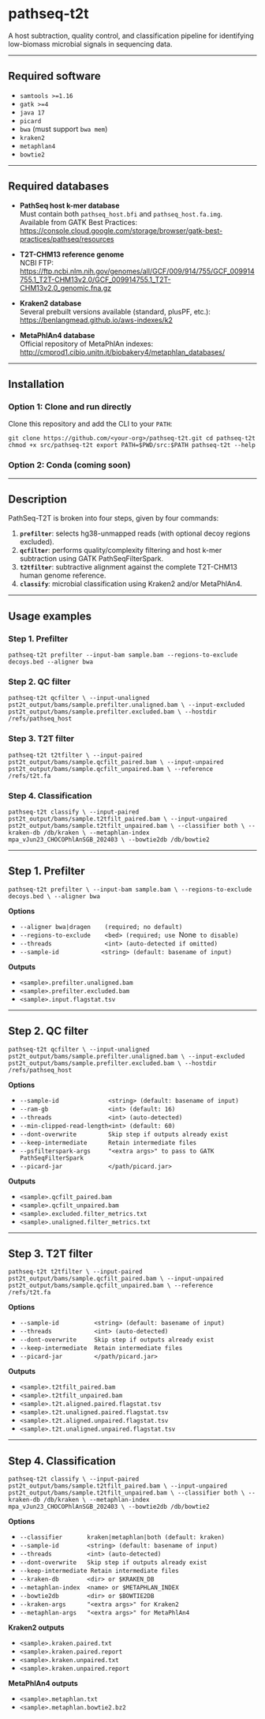 # pathseq-t2t

A host subtraction, quality control, and classification  pipeline for identifying low-biomass microbial signals in sequencing data.

---

## Required software
- `samtools >=1.16`
- `gatk >=4`
- `java 17`
- `picard`
- `bwa` (must support `bwa mem`)
- `kraken2`
- `metaphlan4`
- `bowtie2`

---

## Required databases

* **PathSeq host k-mer database**  
  Must contain both `pathseq_host.bfi` and `pathseq_host.fa.img`.  
  Available from GATK Best Practices:  
  <https://console.cloud.google.com/storage/browser/gatk-best-practices/pathseq/resources>

* **T2T-CHM13 reference genome**  
  NCBI FTP:  
  <https://ftp.ncbi.nlm.nih.gov/genomes/all/GCF/009/914/755/GCF_009914755.1_T2T-CHM13v2.0/GCF_009914755.1_T2T-CHM13v2.0_genomic.fna.gz>

* **Kraken2 database**  
  Several prebuilt versions available (standard, plusPF, etc.):  
  <https://benlangmead.github.io/aws-indexes/k2>

* **MetaPhlAn4 database**  
  Official repository of MetaPhlAn indexes:  
  <http://cmprod1.cibio.unitn.it/biobakery4/metaphlan_databases/>


---

## Installation

### Option 1: Clone and run directly
Clone this repository and add the CLI to your `PATH`:

`git clone https://github.com/<your-org>/pathseq-t2t.git
cd pathseq-t2t
chmod +x src/pathseq-t2t
export PATH=$PWD/src:$PATH
pathseq-t2t --help`

### Option 2: Conda (coming soon)


---

## Description

PathSeq-T2T is broken into four steps, given by four commands:

1. **`prefilter`**: selects hg38-unmapped reads (with optional decoy regions excluded).  
2. **`qcfilter`**: performs quality/complexity filtering and host k-mer subtraction using GATK PathSeqFilterSpark.  
3. **`t2tfilter`**: subtractive alignment against the complete T2T-CHM13 human genome reference.  
4. **`classify`**: microbial classification using Kraken2 and/or MetaPhlAn4.

---

## Usage examples

### Step 1. Prefilter
`pathseq-t2t prefilter --input-bam sample.bam --regions-to-exclude decoys.bed --aligner bwa`

### Step 2. QC filter
`pathseq-t2t qcfilter \
  --input-unaligned pst2t_output/bams/sample.prefilter.unaligned.bam \
  --input-excluded pst2t_output/bams/sample.prefilter.excluded.bam \
  --hostdir /refs/pathseq_host`

### Step 3. T2T filter
`pathseq-t2t t2tfilter \
  --input-paired pst2t_output/bams/sample.qcfilt_paired.bam \
  --input-unpaired pst2t_output/bams/sample.qcfilt_unpaired.bam \
  --reference /refs/t2t.fa`

### Step 4. Classification
`pathseq-t2t classify \
  --input-paired pst2t_output/bams/sample.t2tfilt_paired.bam \
  --input-unpaired pst2t_output/bams/sample.t2tfilt_unpaired.bam \
  --classifier both \
  --kraken-db /db/kraken \
  --metaphlan-index mpa_vJun23_CHOCOPhlAnSGB_202403 \
  --bowtie2db /db/bowtie2`

---

## Step 1. Prefilter

`pathseq-t2t prefilter \
  --input-bam sample.bam \
  --regions-to-exclude decoys.bed \
  --aligner bwa`

**Options**
* `--aligner bwa|dragen    (required; no default)`
* `--regions-to-exclude    <bed> (required; use `None` to disable)`
* `--threads               <int> (auto-detected if omitted)`
* `--sample-id            <string> (default: basename of input)`  

**Outputs**
* `<sample>.prefilter.unaligned.bam ` 
* `<sample>.prefilter.excluded.bam  `
* `<sample>.input.flagstat.tsv ` 

---

## Step 2. QC filter

`pathseq-t2t qcfilter \
  --input-unaligned pst2t_output/bams/sample.prefilter.unaligned.bam \
  --input-excluded pst2t_output/bams/sample.prefilter.excluded.bam \
  --hostdir /refs/pathseq_host`

**Options**
* `--sample-id              <string> (default: basename of input)  `
* `--ram-gb                 <int> (default: 16)  `
* `--threads                <int> (auto-detected)  `
* `--min-clipped-read-length<int> (default: 60)  `
* `--dont-overwrite         Skip step if outputs already exist  `
* `--keep-intermediate      Retain intermediate files  `
* `--psfilterspark-args     "<extra args>" to pass to GATK PathSeqFilterSpark  `
* `--picard-jar             </path/picard.jar>  `

**Outputs**
* `<sample>.qcfilt_paired.bam  `
* `<sample>.qcfilt_unpaired.bam  `
* `<sample>.excluded.filter_metrics.txt  `
* `<sample>.unaligned.filter_metrics.txt  `

---

## Step 3. T2T filter

`pathseq-t2t t2tfilter \
  --input-paired pst2t_output/bams/sample.qcfilt_paired.bam \
  --input-unpaired pst2t_output/bams/sample.qcfilt_unpaired.bam \
  --reference /refs/t2t.fa`

**Options**
* `--sample-id          <string> (default: basename of input)  `
* `--threads            <int> (auto-detected)  `
* `--dont-overwrite     Skip step if outputs already exist  `
* `--keep-intermediate  Retain intermediate files  `
* `--picard-jar         </path/picard.jar>  `

**Outputs**
* `<sample>.t2tfilt_paired.bam  `
* `<sample>.t2tfilt_unpaired.bam  `
* `<sample>.t2t.aligned.paired.flagstat.tsv  `
* `<sample>.t2t.unaligned.paired.flagstat.tsv  `
* `<sample>.t2t.aligned.unpaired.flagstat.tsv  `
* `<sample>.t2t.unaligned.unpaired.flagstat.tsv  `

---

## Step 4. Classification

`pathseq-t2t classify \
  --input-paired pst2t_output/bams/sample.t2tfilt_paired.bam \
  --input-unpaired pst2t_output/bams/sample.t2tfilt_unpaired.bam \
  --classifier both \
  --kraken-db /db/kraken \
  --metaphlan-index mpa_vJun23_CHOCOPhlAnSGB_202403 \
  --bowtie2db /db/bowtie2`

**Options**
* `--classifier       kraken|metaphlan|both (default: kraken)  `
* `--sample-id        <string> (default: basename of input)  `
* `--threads          <int> (auto-detected)  `
* `--dont-overwrite   Skip step if outputs already exist  `
* `--keep-intermediate Retain intermediate files  `
* `--kraken-db        <dir> or $KRAKEN_DB  `
* `--metaphlan-index  <name> or $METAPHLAN_INDEX  `
* `--bowtie2db        <dir> or $BOWTIE2DB  `
* `--kraken-args      "<extra args>" for Kraken2  `
* `--metaphlan-args   "<extra args>" for MetaPhlAn4  `

**Kraken2 outputs**
* `<sample>.kraken.paired.txt  `
* `<sample>.kraken.paired.report  `
* `<sample>.kraken.unpaired.txt  `
* `<sample>.kraken.unpaired.report  `

**MetaPhlAn4 outputs**
* `<sample>.metaphlan.txt  `
* `<sample>.metaphlan.bowtie2.bz2  `
